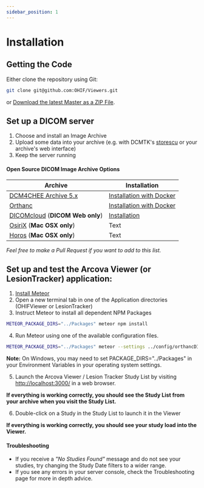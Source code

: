 ```yaml
---
sidebar_position: 1
---
```

# Installation

## Getting the Code

Either clone the repository using Git:

````bash
git clone git@github.com:OHIF/Viewers.git
````

or [Download the latest Master as a ZIP File](https://github.com/OHIF/Viewers/archive/master.zip).

## Set up a DICOM server

1. Choose and install an Image Archive
2. Upload some data into your archive (e.g. with DCMTK's [storescu](http://support.dcmtk.org/docs/storescu.html) or your archive's web interface)
3. Keep the server running

#### Open Source DICOM Image Archive Options



| Archive      | Installation |
| ----------- | ----------- |
| [DCM4CHEE Archive 5.x](https://github.com/dcm4che/dcm4chee-arc-light)         | [Installation with Docker](https://github.com/dcm4che/dcm4chee-arc-light/wiki/Running-on-Docker)       |
| [Orthanc](https://www.orthanc-server.com/)      | [Installation with Docker](http://book.orthanc-server.com/users/docker.html)         |
| [DICOMcloud](https://github.com/DICOMcloud/DICOMcloud) (**DICOM Web only**)   | [Installation](https://github.com/DICOMcloud/DICOMcloud#running-the-code)        |
| [OsiriX](http://www.osirix-viewer.com/) (**Mac OSX only**)       | Text        |
| [Horos](https://www.horosproject.org/)  (**Mac OSX only**)    | Text        |





*Feel free to make a Pull Request if you want to add to this list.*

## Set up and test the Arcova Viewer (or LesionTracker) application:
1. [Install Meteor](https://www.meteor.com/install)
2. Open a new terminal tab in one of the Application directories (OHIFViewer or LesionTracker)
3. Instruct Meteor to install all dependent NPM Packages

  ````bash
  METEOR_PACKAGE_DIRS="../Packages" meteor npm install
  ````

4. Run Meteor using one of the available configuration files.

  ````bash
  METEOR_PACKAGE_DIRS="../Packages" meteor --settings ../config/orthancDICOMWeb.json
  ````

  **Note:** On Windows, you may need to set PACKAGE_DIRS="../Packages" in your Environment Variables in your operating system settings.

5. Launch the Arcova Viewer / Lesion Tracker Study List by visiting [http://localhost:3000/](http://localhost:3000/) in a web browser.

  **If everything is working correctly, you should see the Study List from your archive when you visit the Study List.**

6. Double-click on a Study in the Study List to launch it in the Viewer

  **If everything is working correctly, you should see your study load into the Viewer.**

#### Troubleshooting
* If you receive a *"No Studies Found"* message and do not see your studies, try changing the Study Date filters to a wider range.
* If you see any errors in your server console, check the Troubleshooting page for more in depth advice.
